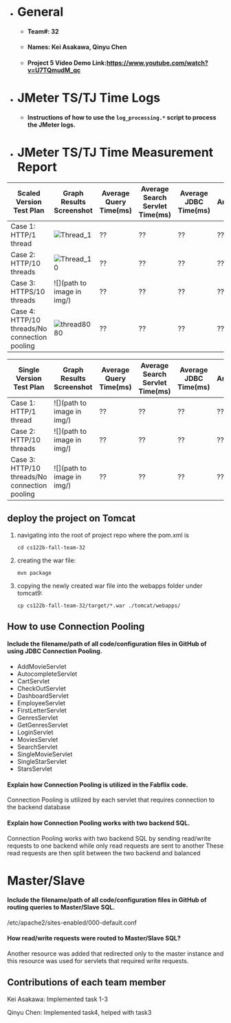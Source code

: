 

- # General
    - #### Team#: 32
    
    - #### Names: Kei Asakawa, Qinyu Chen
    
    - #### Project 5 Video Demo Link:https://www.youtube.com/watch?v=U7TQmudM_qc

   



    

- # JMeter TS/TJ Time Logs
    - #### Instructions of how to use the `log_processing.*` script to process the JMeter logs.
        

- # JMeter TS/TJ Time Measurement Report

| **Scaled Version Test Plan**          | **Graph Results Screenshot** | **Average Query Time(ms)** | **Average Search Servlet Time(ms)** | **Average JDBC Time(ms)** | **Analysis** |
|------------------------------------------------|------------------------------|----------------------------|-------------------------------------|---------------------------|--------------|
| Case 1: HTTP/1 thread                          | ![Thread_1](https://github.com/uci-jherold2-teaching/cs122b-fall-team-32/blob/main/img/thread1.png)   | ??                         | ??                                  | ??                        | ??           |
| Case 2: HTTP/10 threads                        | ![Thread_10](https://github.com/uci-jherold2-teaching/cs122b-fall-team-32/blob/main/img/thread10.png)   | ??                         | ??                                  | ??                        | ??           |
| Case 3: HTTPS/10 threads                       | ![](path to image in img/)   | ??                         | ??                                  | ??                        | ??           |
| Case 4: HTTP/10 threads/No connection pooling  | ![thread8080](https://github.com/uci-jherold2-teaching/cs122b-fall-team-32/blob/main/img/thread10_8080.png)   | ??                         | ??                                  | ??                        | ??           |

| **Single Version Test Plan**                   | **Graph Results Screenshot** | **Average Query Time(ms)** | **Average Search Servlet Time(ms)** | **Average JDBC Time(ms)** | **Analysis** |
|------------------------------------------------|------------------------------|----------------------------|-------------------------------------|---------------------------|--------------|
| Case 1: HTTP/1 thread                          | ![](path to image in img/)   | ??                         | ??                                  | ??                        | ??           |
| Case 2: HTTP/10 threads                        | ![](path to image in img/)   | ??                         | ??                                  | ??                        | ??           |
| Case 3: HTTP/10 threads/No connection pooling  | ![](path to image in img/)   | ??                         | ??                                  | ??                        | ??           |

## deploy the project on Tomcat

<ol>
  <li>navigating into the root of project repo where the pom.xml is
  
   
    cd cs122b-fall-team-32
    
  </li>
<li>creating the war file: <br/>

```
mvn package
```

</li>
<li>
copying the newly created war file into the webapps folder under tomcat9:

```
cp cs122b-fall-team-32/target/*.war ./tomcat/webapps/
```

</li>
</ol>

## How to use Connection Pooling
#### Include the filename/path of all code/configuration files in GitHub of using JDBC Connection Pooling.
<ul>
<li>
AddMovieServlet
</li>
<li>
AutocompleteServlet
</li>
<li>
CartServlet
</li>
<li>
CheckOutServlet
</li>
<li>
DashboardServlet
</li>
<li>
EmployeeServlet
</li>
<li>
FirstLetterServlet
</li>
<li>
GenresServlet
</li>
<li>
GetGenresServlet
</li>
<li>
LoginServlet
</li>
<li>
MoviesServlet
</li>
<li>
SearchServlet
</li>
<li>
SingleMovieServlet
</li>
<li>
SingleStarServlet
</li>
<li>
StarsServlet
</li>
</ul>

#### Explain how Connection Pooling is utilized in the Fabflix code.
Connection Pooling is utilized by each servlet that requires connection to the backend database
 
#### Explain how Connection Pooling works with two backend SQL.
Connection Pooling works with two backend SQL by sending read/write requests to one backend while only read requests are sent to another
These read requests are then split between the two backend and balanced

# Master/Slave
#### Include the filename/path of all code/configuration files in GitHub of routing queries to Master/Slave SQL.
/etc/apache2/sites-enabled/000-default.conf

#### How read/write requests were routed to Master/Slave SQL?
Another resource was added that redirected only to the master instance and this resource was used for servlets that required write requests.

## Contributions of each team member

Kei Asakawa: Implemented task 1-3

Qinyu Chen: Implemented task4, helped with task3



